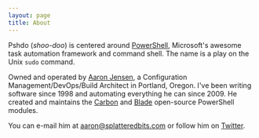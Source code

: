 ```yaml
---
layout: page
title: About
---
```


Pshdo (*shoo-doo*) is centered around [PowerShell](http://technet.microsoft.com/en-us/library/bb978526.aspx), Microsoft's awesome task automation framework and command shell. The name is a play on the Unix `sudo` command.

Owned and operated by [Aaron Jensen](http://splatteredbits.com), a Configuration Management/DevOps/Build Architect in Portland, Oregon. I've been writing software since 1998 and automating everything he can since 2009. He created and maintains the [Carbon](http://get-carbon.org) and [Blade](http://get-blade.org/) open-source PowerShell modules.

You can e-mail him at <a href="mailto:aaron@splatteredbits.com">aaron@splatteredbits.com</a> or follow him on <a href="http://twitter.com/splatteredbits">Twitter</a>.